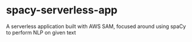 # spacy-serverless-app
A serverless application built with AWS SAM, focused around using spaCy to perform NLP on given text
